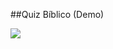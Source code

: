 ##Quiz Bíblico (Demo)

<a href="https://gamercleanvic.github.io/QuizBiblico/"><img src="http://migre.me/tkm8Z"></a>
